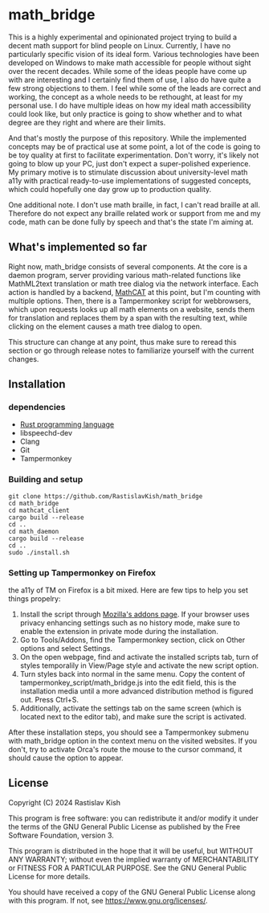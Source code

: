 # math_bridge

This is a highly experimental and opinionated project trying to build a decent math support for blind people on Linux. Currently, I have no particularly specific vision of its ideal form. Various technologies have been developed on Windows to make math accessible for people without sight over the recent decades. While some of the ideas people have come up with are interesting and I certainly find them of use, I also do have quite a few strong objections to them. I feel while some of the leads are correct and working, the concept as a whole needs to be rethought, at least for my personal use. I do have multiple ideas on how my ideal math accessibility could look like, but only practice is going to show whether and to what degree are they right and where are their limits.

And that's mostly the purpose of this repository. While the implemented concepts may be of practical use at some point, a lot of the code is going to be toy quality at first to facilitate experimentation. Don't worry, it's likely not going to blow up your PC, just don't expect a super-polished experience. My primary motive is to stimulate discussion about university-level math a11y with practical ready-to-use implementations of suggested concepts, which could hopefully one day grow up to production quality.

One additional note. I don't use math braille, in fact, I can't read braille at all. Therefore do not expect any braille related work or support from me and my code, math can be done fully by speech and that's the state I'm aiming at.

## What's implemented so far

Right now, math_bridge consists of several components. At the core is a daemon program, server providing various math-related functions like MathML2text translation or math tree dialog via the network interface. Each action is handled by a backend, [MathCAT](https://github.com/NSoiffer/MathCAT) at this point, but I'm counting with multiple options. Then, there is a Tampermonkey script for webbrowsers, which upon requests looks up all math elements on a website, sends them for translation and replaces them by a span with the resulting text, while clicking on the element causes a math tree dialog to open.

This structure can change at any point, thus make sure to reread this section or go through release notes to familiarize yourself with the current changes.

## Installation

### dependencies

* [Rust programming language](https://rust-lang.org)
* libspeechd-dev
* Clang
* Git
* Tampermonkey

### Building and setup

```
git clone https://github.com/RastislavKish/math_bridge
cd math_bridge
cd mathcat_client
cargo build --release
cd ..
cd math_daemon
cargo build --release
cd ..
sudo ./install.sh
```

### Setting up Tampermonkey on Firefox

the a11y of TM on Firefox is a bit mixed. Here are few tips to help you set things propelry:

1. Install the script through [Mozilla's addons page](https://addons.mozilla.org). If your browser uses privacy enhancing settings such as no history mode, make sure to enable the extension in private mode during the installation.
2. Go to Tools/Addons, find the Tampermonkey section, click on Other options and select Settings.
3. On the open webpage, find and activate the installed scripts tab, turn of styles temporalily in View/Page style and activate the new script option.
4. Turn styles back into normal in the same menu. Copy the content of tampermonkey_script/math_bridge.js into the edit field, this is the installation media until a more advanced distribution method is figured out. Press Ctrl+S.
5. Additionally, activate the settings tab on the same screen (which is located next to the editor tab), and make sure the script is activated.

After these installation steps, you should see a Tampermonkey submenu with math_bridge option in the context menu on the visited websites. If you don't, try to activate Orca's route the mouse to the cursor command, it should cause the option to appear.

## License

Copyright (C) 2024 Rastislav Kish

This program is free software: you can redistribute it and/or modify
it under the terms of the GNU General Public License as published by
the Free Software Foundation, version 3.

This program is distributed in the hope that it will be useful,
but WITHOUT ANY WARRANTY; without even the implied warranty of
MERCHANTABILITY or FITNESS FOR A PARTICULAR PURPOSE. See the
GNU General Public License for more details.

You should have received a copy of the GNU General Public License
along with this program. If not, see <https://www.gnu.org/licenses/>.


